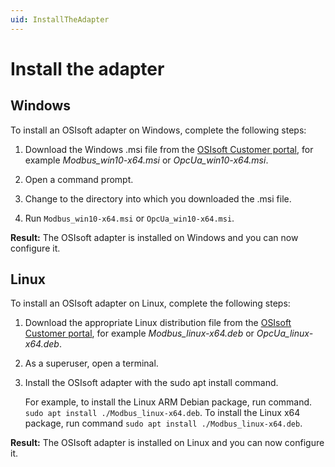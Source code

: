 ```yaml
---
uid: InstallTheAdapter
---
```


# Install the adapter

## Windows

To install an OSIsoft adapter on Windows, complete the following steps:

1. Download the Windows .msi file from the [OSIsoft Customer portal](https://customers.osisoft.com/s/products), for example _Modbus_win10-x64.msi_ or _OpcUa_win10-x64.msi_.

2. Open a command prompt.

3. Change to the directory into which you downloaded the .msi file.

4. Run `Modbus_win10-x64.msi` or `OpcUa_win10-x64.msi`.

**Result:** The OSIsoft adapter is installed on Windows and you can now configure it.

## Linux

To install an OSIsoft adapter on Linux, complete the following steps:

1. Download the appropriate Linux distribution file from the [OSIsoft Customer portal](https://customers.osisoft.com/s/products), for example _Modbus_linux-x64.deb_ or _OpcUa_linux-x64.deb_.
2. As a superuser, open a terminal.
3. Install the OSIsoft adapter with the sudo apt install command. 

    For example, to install the Linux ARM Debian package, run command. `sudo apt install ./Modbus_linux-x64.deb`. To install the Linux    x64 package, run command `sudo apt install ./Modbus_linux-x64.deb`.

**Result:** The OSIsoft adapter is installed on Linux and you can now configure it.
